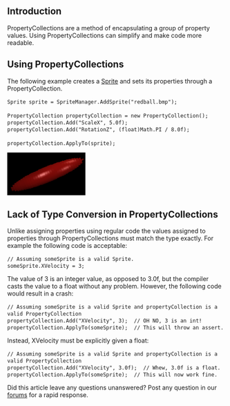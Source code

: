 ## Introduction

PropertyCollections are a method of encapsulating a group of property values. Using PropertyCollections can simplify and make code more readable.

## Using PropertyCollections

The following example creates a [Sprite](/frb/docs/index.php?title=FlatRedBall.Sprite.md "FlatRedBall.Sprite") and sets its properties through a PropertyCollection.

    Sprite sprite = SpriteManager.AddSprite("redball.bmp");

    PropertyCollection propertyCollection = new PropertyCollection();
    propertyCollection.Add("ScaleX", 5.0f);
    propertyCollection.Add("RotationZ", (float)Math.PI / 8.0f);

    propertyCollection.ApplyTo(sprite);

![SpriteWithChangedProperties.png](/media/migrated_media-SpriteWithChangedProperties.png)

## Lack of Type Conversion in PropertyCollections

Unlike assigning properties using regular code the values assigned to properties through PropertyCollections must match the type exactly. For example the following code is acceptable:

    // Assuming someSprite is a valid Sprite.
    someSprite.XVelocity = 3;

The value of 3 is an integer value, as opposed to 3.0f, but the compiler casts the value to a float without any problem. However, the following code would result in a crash:

    // Assuming someSprite is a valid Sprite and propertyCollection is a valid PropertyCollection
    propertyCollection.Add("XVelocity", 3);  // OH NO, 3 is an int!
    propertyCollection.ApplyTo(someSprite);  // This will throw an assert.

Instead, XVelocity must be explicitly given a float:

    // Assuming someSprite is a valid Sprite and propertyCollection is a valid PropertyCollection
    propertyCollection.Add("XVelocity", 3.0f);  // Whew, 3.0f is a float.
    propertyCollection.ApplyTo(someSprite);  // This will now work fine.

Did this article leave any questions unanswered? Post any question in our [forums](/frb/forum.md) for a rapid response.

